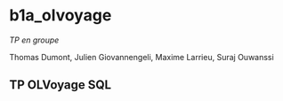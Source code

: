 # b1a_olvoyage
*TP en groupe*

Thomas Dumont, Julien Giovannengeli, Maxime Larrieu, Suraj Ouwanssi

## TP OLVoyage SQL

